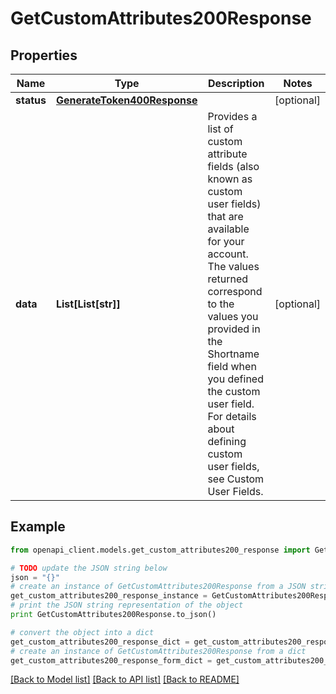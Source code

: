 # GetCustomAttributes200Response


## Properties
Name | Type | Description | Notes
------------ | ------------- | ------------- | -------------
**status** | [**GenerateToken400Response**](GenerateToken400Response.md) |  | [optional] 
**data** | **List[List[str]]** | Provides a list of custom attribute fields (also known as custom user fields) that are available for your account. The values returned correspond to the values you provided in the Shortname field when you defined the custom user field. For details about defining custom user fields, see Custom User Fields. | [optional] 

## Example

```python
from openapi_client.models.get_custom_attributes200_response import GetCustomAttributes200Response

# TODO update the JSON string below
json = "{}"
# create an instance of GetCustomAttributes200Response from a JSON string
get_custom_attributes200_response_instance = GetCustomAttributes200Response.from_json(json)
# print the JSON string representation of the object
print GetCustomAttributes200Response.to_json()

# convert the object into a dict
get_custom_attributes200_response_dict = get_custom_attributes200_response_instance.to_dict()
# create an instance of GetCustomAttributes200Response from a dict
get_custom_attributes200_response_form_dict = get_custom_attributes200_response.from_dict(get_custom_attributes200_response_dict)
```
[[Back to Model list]](../README.md#documentation-for-models) [[Back to API list]](../README.md#documentation-for-api-endpoints) [[Back to README]](../README.md)


